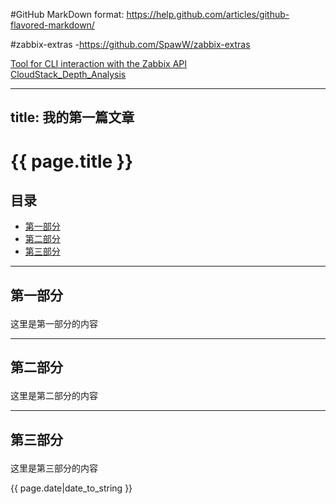 #GitHub MarkDown format:
https://help.github.com/articles/github-flavored-markdown/

#zabbix-extras
-https://github.com/SpawW/zabbix-extras

<a href=https://github.com/BrianGallew/zabbix_tool>Tool for CLI interaction with the Zabbix API</a><br>
<a href=https://github.com/HeidCloud/CloudStack_Depth_Analysis>CloudStack_Depth_Analysis</a>



---
title: 我的第一篇文章
---

# {{ page.title }}

## 目录
+ [第一部分](#partI)
+ [第二部分](#partII)
+ [第三部分](#partIII)

----------------------------------

## 第一部分 <p id="partI"></p>
这里是第一部分的内容

----------------------------------

## 第二部分 <p id="partII"></p>
这里是第二部分的内容

----------------------------------

## 第三部分 <p id="partIII"></p>
这里是第三部分的内容

{{ page.date|date_to_string }}


